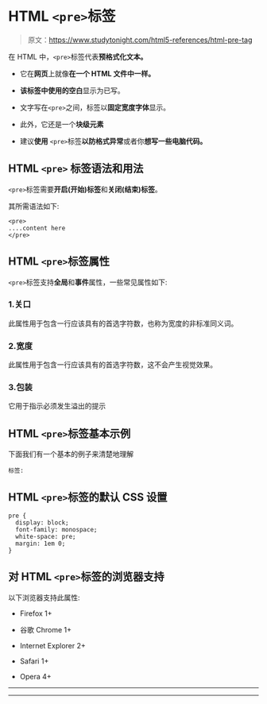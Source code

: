 # HTML `<pre>`标签

> 原文：<https://www.studytonight.com/html5-references/html-pre-tag>

在 HTML 中，`<pre>`标签代表**预格式化文本。**

*   它在**网页**上就像**在一个 HTML 文件中一样。**

*   **该标签中使用的空白**显示为已写。

*   文字写在`<pre>`之间，标签以**固定宽度字体**显示。

*   此外，它还是一个**块级元素**

*   建议**使用** `<pre>`标签**以防格式异常**或者你**想写一些电脑代码。**

## HTML `<pre>` 标签语法和用法

`<pre>`标签需要**开启(开始)标签**和**关闭(结束)标签**。

其所需语法如下:

```
<pre>
....content here
</pre>
```

## HTML `<pre>`标签属性

`<pre>`标签支持**全局**和**事件**属性，一些常见属性如下:

### 1.关口

此属性用于包含一行应该具有的首选字符数，也称为宽度的非标准同义词。

### 2.宽度

此属性用于包含一行应该具有的首选字符数，这不会产生视觉效果。

### 3.包装

它用于指示必须发生溢出的提示

## HTML `<pre>`标签基本示例

下面我们有一个基本的例子来清楚地理解

```
标签:
```

## HTML `<pre>`标签的默认 CSS 设置

```
pre {
  display: block;
  font-family: monospace;
  white-space: pre;
  margin: 1em 0;
}
```

## 对 HTML `<pre>`标签的浏览器支持

以下浏览器支持此属性:

*   Firefox 1+

*   谷歌 Chrome 1+

*   Internet Explorer 2+

*   Safari 1+

*   Opera 4+

* * *

* * *